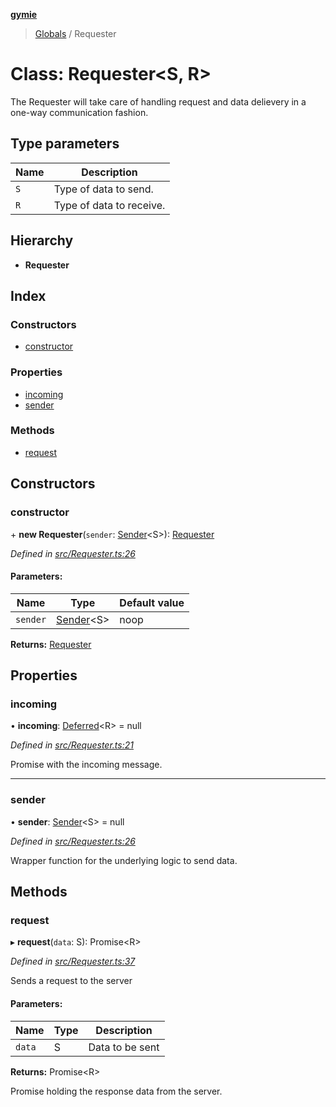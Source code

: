 **[gymie](../README.md)**

> [Globals](../globals.md) / Requester

# Class: Requester\<S, R>

The Requester will take care of handling request and
data delievery in a one-way communication fashion.

## Type parameters

Name | Description |
------ | ------ |
`S` | Type of data to send. |
`R` | Type of data to receive.  |

## Hierarchy

* **Requester**

## Index

### Constructors

* [constructor](requester.md#constructor)

### Properties

* [incoming](requester.md#incoming)
* [sender](requester.md#sender)

### Methods

* [request](requester.md#request)

## Constructors

### constructor

\+ **new Requester**(`sender`: [Sender](../globals.md#sender)\<S>): [Requester](requester.md)

*Defined in [src/Requester.ts:26](https://github.com/jscriptcoder/Gymie-Client/blob/89194c5/src/Requester.ts#L26)*

#### Parameters:

Name | Type | Default value |
------ | ------ | ------ |
`sender` | [Sender](../globals.md#sender)\<S> | noop |

**Returns:** [Requester](requester.md)

## Properties

### incoming

•  **incoming**: [Deferred](deferred.md)\<R> = null

*Defined in [src/Requester.ts:21](https://github.com/jscriptcoder/Gymie-Client/blob/89194c5/src/Requester.ts#L21)*

Promise with the incoming message.

___

### sender

•  **sender**: [Sender](../globals.md#sender)\<S> = null

*Defined in [src/Requester.ts:26](https://github.com/jscriptcoder/Gymie-Client/blob/89194c5/src/Requester.ts#L26)*

Wrapper function for the underlying logic to send data.

## Methods

### request

▸ **request**(`data`: S): Promise\<R>

*Defined in [src/Requester.ts:37](https://github.com/jscriptcoder/Gymie-Client/blob/89194c5/src/Requester.ts#L37)*

Sends a request to the server

#### Parameters:

Name | Type | Description |
------ | ------ | ------ |
`data` | S | Data to be sent |

**Returns:** Promise\<R>

Promise holding the response data from the server.
